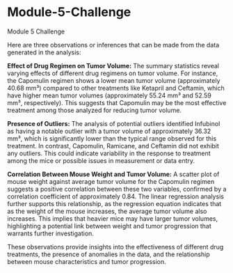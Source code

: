 # Module-5-Challenge
Module 5 Challenge

Here are three observations or inferences that can be made from the data generated in the analysis:

**Effect of Drug Regimen on Tumor Volume:** The summary statistics reveal varying effects of different drug regimens on tumor volume. For instance, the Capomulin regimen shows a lower mean tumor volume (approximately 40.68 mm³) compared to other treatments like Ketapril and Ceftamin, which have higher mean tumor volumes (approximately 55.24 mm³ and 52.59 mm³, respectively). This suggests that Capomulin may be the most effective treatment among those analyzed for reducing tumor volume.

**Presence of Outliers:** The analysis of potential outliers identified Infubinol as having a notable outlier with a tumor volume of approximately 36.32 mm³, which is significantly lower than the typical range observed for this treatment. In contrast, Capomulin, Ramicane, and Ceftamin did not exhibit any outliers. This could indicate variability in the response to treatment among the mice or possible issues in measurement or data entry.

**Correlation Between Mouse Weight and Tumor Volume:** A scatter plot of mouse weight against average tumor volume for the Capomulin regimen suggests a positive correlation between these two variables, confirmed by a correlation coefficient of approximately 0.84. The linear regression analysis further supports this relationship, as the regression equation indicates that as the weight of the mouse increases, the average tumor volume also increases. This implies that heavier mice may have larger tumor volumes, highlighting a potential link between weight and tumor progression that warrants further investigation.

These observations provide insights into the effectiveness of different drug treatments, the presence of anomalies in the data, and the relationship between mouse characteristics and tumor progression.
